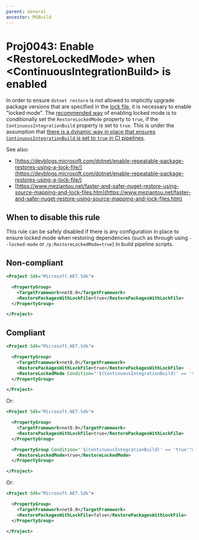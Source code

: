 ```yaml
---
parent: General
ancestor: MSBuild
---
```


# Proj0043: Enable &lt;RestoreLockedMode&gt; when &lt;ContinuousIntegrationBuild&gt; is enabled
In order to ensure `dotnet restore` is not allowed to implicitly upgrade package versions that are
specified in the [lock file](https://devblogs.microsoft.com/dotnet/enable-repeatable-package-restores-using-a-lock-file/), it is necessary to enable "locked mode".
The [recommended way](https://devblogs.microsoft.com/dotnet/enable-repeatable-package-restores-using-a-lock-file/)
of enabling locked mode is to conditionally set the `RestoreLockedMode` property to `true`,
if the `ContinuousIntegrationBuild` property is set to `true`. This is under the assumption that
[there is a dynamic way in place that ensures `ContinuousIntegrationBuild` is set to `true` in CI pipelines](./Proj0044.md).

See also:
- [https://devblogs.microsoft.com/dotnet/enable-repeatable-package-restores-using-a-lock-file/](https://devblogs.microsoft.com/dotnet/enable-repeatable-package-restores-using-a-lock-file/)
- [https://www.meziantou.net/faster-and-safer-nuget-restore-using-source-mapping-and-lock-files.htm](https://www.meziantou.net/faster-and-safer-nuget-restore-using-source-mapping-and-lock-files.htm)

## When to disable this rule
This rule can be safely disabled if there is any configuration in place to ensure locked
mode when restoring dependencies (such as through using `--locked-mode` or `/p:RestoreLockedMode=true`)
in build pipeline scripts.

## Non-compliant
``` xml
<Project Sdk="Microsoft.NET.Sdk">

  <PropertyGroup>
    <TargetFramework>net8.0</TargetFramework>
    <RestorePackagesWithLockFile>true</RestorePackagesWithLockFile>
  </PropertyGroup>

</Project>
```

## Compliant
``` xml
<Project Sdk="Microsoft.NET.Sdk">

  <PropertyGroup>
    <TargetFramework>net8.0</TargetFramework>
    <RestorePackagesWithLockFile>true</RestorePackagesWithLockFile>
    <RestoreLockedMode Condition="'$(ContinuousIntegrationBuild)' == 'true'">true</RestoreLockedMode>
  </PropertyGroup>

</Project>
```

Or:

``` xml
<Project Sdk="Microsoft.NET.Sdk">

  <PropertyGroup>
    <TargetFramework>net8.0</TargetFramework>
    <RestorePackagesWithLockFile>true</RestorePackagesWithLockFile>
  </PropertyGroup>

  <PropertyGroup Condition="'$(ContinuousIntegrationBuild)' == 'true'">
    <RestoreLockedMode>true</RestoreLockedMode>
  </PropertyGroup>

</Project>
```

Or:

``` xml
<Project Sdk="Microsoft.NET.Sdk">

  <PropertyGroup>
    <TargetFramework>net8.0</TargetFramework>
    <RestorePackagesWithLockFile>false</RestorePackagesWithLockFile>
  </PropertyGroup>

</Project>
```